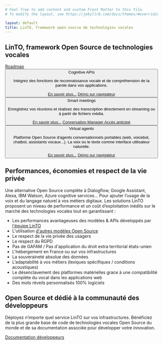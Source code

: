 ```yaml
---
# Feel free to add content and custom Front Matter to this file.
# To modify the layout, see https://jekyllrb.com/docs/themes/#overriding-theme-defaults

layout: default
title: LinTO, framework open-source de technologies vocales
---
```

<script src="https://unpkg.com/@lottiefiles/lottie-player@latest/dist/lottie-player.js"></script>

<div id="body" class="flex col">
  <section id="homepage-top">
    <div class="container flex col">
      <h1 class="big-title">LinTO, <strong class="green">framework Open Source</strong> de technologies vocales</h1>
      <div class="homepage-title-links flex row">
        <a href="https://github.com/linto-ai" target="_blank" class="github-logo">
          <span class="icon github dark"></span>
        </a>
        <a href="https://github.com/orgs/linto-ai/projects/6" class="btn-cta dark" target="_blank" >Roadmap</a>
      </div>  
    </div>  
    <div class="container flex row">
      <div class="flex col flex1 padding-20">
        <div class="flex col homepage-links-container">
          <button class="homepage-link flex row align-center apis" data-anim="coginitve-apis">
            <span class="icon apis"></span>
            <span class="label">Cognitive APIs</span>
            <div class="homepage-link-detail">
              <p class="detail">Intégrez des fonctions de reconnaissance vocale et de compréhension de la parole dans vos applications.</p>
              <div class="flex row detail-btn">
                <a href="/produits/cognitive-apis" class="btn-cta homepage bluechart">En savoir plus...</a>
                <a href="/demo/cognitive-apis" class="btn-cta homepage bluechart">Démo sur navigateur</a>
              </div>
            </div>
          </button>
          <button class="homepage-link flex row align-center meeting" data-anim="smart-meeting">
            <span class="icon meeting"></span>
            <span class="label">Smart meetings</span>
            <div class="homepage-link-detail">
              <p class="detail">Enregistrez vos réunions et réalisez des transcription directement en streaming ou à partir de fichiers média.</p>
              <div class="flex row detail-btn">
                <a href="/produits/linto-for-meeting" class="btn-cta homepage greenchart">En savoir plus...</a>
                <a href="https://convos.linto.ai" target="_blank" class="btn-cta homepage greenchart">Conversation Manager Accès anticipé</a>
              </div>
            </div>
          </button>
          <button class="homepage-link flex row align-center linto" data-anim="linto-agent">
            <span class="icon linto"></span>
            <span class="label">Virtual agents</span>
            <div class="homepage-link-detail">
              <p class="detail">Platforme Open Source d'agents conversationnels portables (web, voicebot, chatbot, assistants vocaux...). La voix ou le texte comme interface utilisateur naturelle.</p>
              <div class="flex row detail-btn align-center">
                <a href="/produits/linto-agent" class="btn-cta homepage purplechart">En savoir plus...</a>
                <a href="/demo/linto-agent" class="btn-cta homepage purplechart">Démo sur navigateur</a>
              </div>
            </div>
          </button>
        </div>
      </div>
      <div class="flex row flex1 justify-center align-center padding-20">
        <div id="homepage-animation-mask" class="default"></div>
      </div>
    </div>
  </section>
  <section id="homepage-privacy">
    <div class="container">
      <h2 class="big-title centered"><strong class="white">Performances, économies et respect</strong> de la vie privée</h2>
      <p class="text-centered">Une alternative Open Source complète à Dialogflow, Google Assistant, Alexa, IBM Watson, Azure cognitive services... Pour ajouter l’usage de la voix et du langage naturel à vos métiers digitaux. Les solutions LinTO proposent un niveau de performance et un coût d’exploitation inédits sur le marché des technologies vocales tout en garantissant :</p>
      <div class="flex row justify-center">
        <div class="flex col content-white-80 padding-20" style="max-width:640px">
          <ul>
            <li>Les performances avantageuses des modèles & APIs développés par <a href="https://labs.linagora.com/our-team/">l'équipe LinTO</a></li>
            <li>L'utilisation <a href="https://doc.linto.ai/docs/developpers/apis/ASR/models">d'autres modèles Open Source </a></li>
            <li>Le respect de la vie privée des usagers </li>
            <li>Le respect du RGPD </li>
            <li>Pas de GAFAM / Pas d'application du droit extra territorial états-unien </li>
            <li>L'hébergement en France ou sur vos infrastructures </li>
            <li>La souveraineté absolue des données </li>
            <li>L’adaptabilité à vos métiers (lexiques spécifiques / conditions acoustiques) </li>
            <li>Le désenclavement des platformes matérielles grace à une compatibilité complète du vocal dans les applications web</li>
            <li>Des mots réveils personnalisés 100% logiciels</li>
          </ul>
        </div>
      </div>
    </div>
  </section>
  <section>
    <div class="container">
      <h2 class="big-title centered"><strong class="green">Open Source</strong> et dédié à la communauté des développeurs</h2>
      <p class="text-centered">Déployez n’importe quel service LinTO sur vos infrastructures. Bénéficiez de la plus grande base de code de technologies vocales Open Source du monde et de sa documentation associée pour développer votre innovation.</p>
    </div>
    <div class="flex row justify-center btn-cta-container">
      <a class="btn-cta blue" href="https://doc.linto.ai/" target="_blank">Documentation développeurs</a>
    </div>
  </section>
</div>

<script type="text/javascript" src="/assets/js/homepage.js"></script>